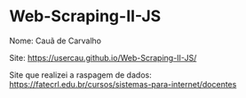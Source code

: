 # Web-Scraping-II-JS
Nome: Cauã de Carvalho

Site: https://usercau.github.io/Web-Scraping-II-JS/

Site que realizei a raspagem de dados: https://fatecrl.edu.br/cursos/sistemas-para-internet/docentes
